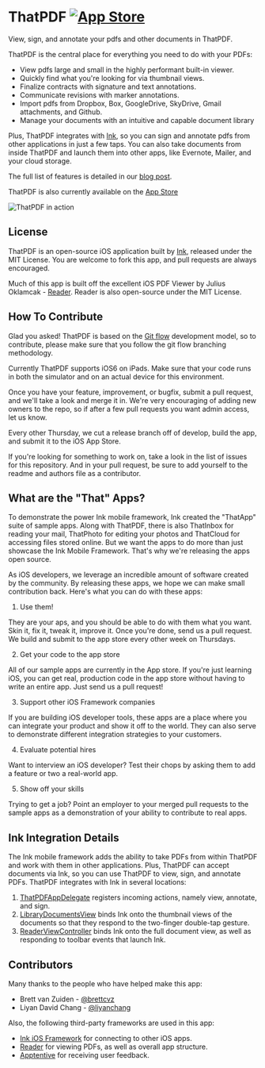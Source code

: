ThatPDF [![App Store](http://linkmaker.itunes.apple.com/htmlResources/assets/en_us//images/web/linkmaker/badge_appstore-lrg.png)](https://itunes.apple.com/us/app/thatpdf/id682246039)
=========


View, sign, and annotate your pdfs and other documents in ThatPDF.

ThatPDF is the central place for everything you need to do with your PDFs:

* View pdfs large and small in the highly performant built-in viewer.
* Quickly find what you're looking for via thumbnail views.
* Finalize contracts with signature and text annotations.
* Communicate revisions with marker annotations.
* Import pdfs from Dropbox, Box, GoogleDrive, SkyDrive, Gmail attachments, and Github.
* Manage your documents with an intuitive and capable document library

Plus, ThatPDF integrates with [Ink](https://inkmobility.com), so you can sign and annotate pdfs from other applications in just a few taps. You can also take documents from inside ThatPDF and launch them into other apps, like Evernote, Mailer, and your cloud storage.

The full list of features is detailed in our [blog post](http://blog.inkmobility.com/post/59031713981/thatpdf-a-simple-way-to-annotate-and-sign-pdfs).

ThatPDF is also currently available on the [App Store](https://itunes.apple.com/us/app/thatpdf/id682246039)

![ThatPDF in action](http://a5.mzstatic.com/us/r30/Purple6/v4/a1/e9/79/a1e979a2-7cc9-97c3-875d-7f5282cb94a9/screen1024x1024.jpeg)

License
-------
ThatPDF is an open-source iOS application built by [Ink](www.inkmobility.com), released under the MIT License. You are welcome to fork this app, and pull requests are always encouraged.

Much of this app is built off the excellent iOS PDF Viewer by Julius Oklamcak - [Reader](https://github.com/vfr/Reader). Reader is also open-source under the MIT License.

How To Contribute
-------------------------
Glad you asked! ThatPDF is based on the [Git flow](http://nvie.com/posts/a-successful-git-branching-model/) development model, so to contribute, please make sure that you follow the git flow branching methodology.

Currently ThatPDF supports iOS6 on iPads. Make sure that your code runs in both the simulator and on an actual device for this environment.

Once you have your feature, improvement, or bugfix, submit a pull request, and we'll take a look and merge it in. We're very encouraging of adding new owners to the repo, so if after a few pull requests you want admin access, let us know.

Every other Thursday, we cut a release branch off of develop, build the app, and submit it to the iOS App Store.

If you're looking for something to work on, take a look in the list of issues for this repository. And in your pull request, be sure to add yourself to the readme and authors file as a contributor.


What are the "That" Apps?
-------------------------

To demonstrate the power Ink mobile framework, Ink created the "ThatApp" suite of sample apps. Along with ThatPDF, there is also ThatInbox for reading your mail, ThatPhoto for editing your photos and ThatCloud for accessing files stored online. But we want the apps to do more than just showcase the Ink Mobile Framework. That's why we're releasing the apps open source. 

As iOS developers, we leverage an incredible amount of software created by the community. By releasing these apps, we hope we can make small contribution back. Here's what you can do with these apps:
  1. Use them!
    
  They are your aps, and you should be able to do with them what you want. Skin it, fix it, tweak it, improve it. Once you're done, send us a pull request. We build and submit to the app store every other week on Thursdays.
  
  2. Get your code to the app store 

  All of our sample apps are currently in the App store. If you're just learning iOS, you can get real, production code in the app store without having to write an entire app. Just send us a pull request!

  3. Support other iOS Framework companies
  
  If you are building iOS developer tools, these apps are a place where you can integrate your product and show it off to the world. They can also serve to demonstrate different integration strategies to your customers.

  4. Evaluate potential hires
  
  Want to interview an iOS developer? Test their chops by asking them to add a feature or two a real-world app.

  5. Show off your skills
  
  Trying to get a job? Point an employer to your merged pull requests to the sample apps as a demonstration of your ability to contribute to real apps.


Ink Integration Details
-----------------------
The Ink mobile framework adds the ability to take PDFs from within ThatPDF and work with them in other applications. Plus, ThatPDF can accept documents via Ink, so you can use ThatPDF to view, sign, and annotate PDFs. ThatPDF integrates with Ink in several locations:

  1. [ThatPDFAppDelegate](https://github.com/Ink/ThatPDF/blob/develop/Classes/ThatPDFAppDelegate.m#L122) registers incoming actions, namely view, annotate, and sign.
  2. [LibraryDocumentsView](https://github.com/Ink/ThatPDF/blob/develop/Classes/LibraryDocumentsView.m#L409) binds Ink onto the thumbnail views of the documents so that they respond to the two-finger double-tap gesture.
  3. [ReaderViewController](https://github.com/Ink/ThatPDF/blob/develop/Sources/ReaderViewController.m#L354) binds Ink onto the full document view, as well as responding to toolbar events that launch Ink.
  
Contributors
------------
Many thanks to the people who have helped make this app:

* Brett van Zuiden - [@brettcvz](https://github.com/brettcvz)
* Liyan David Chang - [@liyanchang](https://github.com/liyanchang)

Also, the following third-party frameworks are used in this app:

* [Ink iOS Framework](https://github.com/Ink/InkiOSFramework) for connecting to other iOS apps.
* [Reader](https://github.com/vfr/Reader) for viewing PDFs, as well as overall app structure.
* [Apptentive](https://github.com/apptentive/apptentive-ios) for receiving user feedback.
